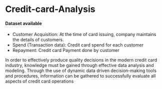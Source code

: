 # **Credit-card-Analysis**
#### Dataset available
  - Customer Acquisition: At the time of card issuing, company maintains the details of customers.
  - Spend (Transaction data): Credit card spend for each customer
  - Repayment: Credit card Payment done by customer
  
  In order to effectively produce quality decisions in the modern credit card industry, knowledge 
must be gained through effective data analysis and modeling. Through the use of dynamic data driven decision-making tools and procedures, information can be gathered to successfully evaluate all aspects of credit card operations
